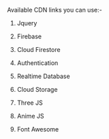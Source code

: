 Available CDN links you can use:-

1. Jquery
<script src="https://code.jquery.com/jquery-3.6.0.min.js" integrity="sha256-/xUj+3OJU5yExlq6GSYGSHk7tPXikynS7ogEvDej/m4=" crossorigin="anonymous"></script>

2. Firebase
<script src="https://www.gstatic.com/firebasejs/8.3.1/firebase-app.js"></script>

3. Cloud Firestore
<script src="https://www.gstatic.com/firebasejs/8.3.1/firebase-firestore.js"></script>

4. Authentication
<script src="https://www.gstatic.com/firebasejs/8.3.1/firebase-auth.js"></script>

5. Realtime Database
<script src="https://www.gstatic.com/firebasejs/8.3.1/firebase-database.js"></script>

6. Cloud Storage
<script src="https://www.gstatic.com/firebasejs/8.3.1/firebase-storage.js"></script>

7. Three JS
<script src="https://cdnjs.cloudflare.com/ajax/libs/three.js/r126/three.min.js" integrity="sha512-n8IpKWzDnBOcBhRlHirMZOUvEq2bLRMuJGjuVqbzUJwtTsgwOgK5aS0c1JA647XWYfqvXve8k3PtZdzpipFjgg==" crossorigin="anonymous"></script>

8. Anime JS
<script src="https://cdnjs.cloudflare.com/ajax/libs/animejs/3.2.1/anime.min.js" integrity="sha512-z4OUqw38qNLpn1libAN9BsoDx6nbNFio5lA6CuTp9NlK83b89hgyCVq+N5FdBJptINztxn1Z3SaKSKUS5UP60Q==" crossorigin="anonymous"></script>

9. Font Awesome
<link rel="stylesheet" href="https://cdnjs.cloudflare.com/ajax/libs/font-awesome/5.15.3/css/all.min.css" integrity="sha512-iBBXm8fW90+nuLcSKlbmrPcLa0OT92xO1BIsZ+ywDWZCvqsWgccV3gFoRBv0z+8dLJgyAHIhR35VZc2oM/gI1w==" crossorigin="anonymous" />
